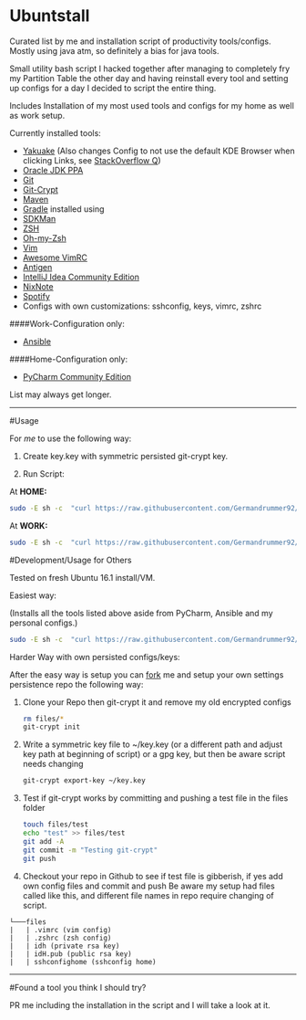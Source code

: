 # Ubuntstall

Curated list by me and installation script of productivity tools/configs. Mostly using java atm, so definitely a bias for java tools.

Small utility bash script I hacked together after managing to completely fry my Partition Table the other day and having 
reinstall every tool and setting up configs for a day I decided to script the entire thing.

Includes Installation of my most used tools and configs for my home as well as work setup.

Currently installed tools:

* [Yakuake](https://www.kde.org/applications/system/yakuake/) (Also changes Config to not use the default KDE Browser when 
clicking Links, see [StackOverflow Q](http://askubuntu.com/questions/62182/how-do-i-change-the-default-browser-that-konsole-opens-urls-with))
* [Oracle JDK PPA](https://launchpad.net/~webupd8team/+archive/ubuntu/java)
* [Git](https://git-scm.com/)
* [Git-Crypt](https://github.com/AGWA/git-crypt)
* [Maven](https://maven.apache.org/)
* [Gradle](https://gradle.org/) installed using
* [SDKMan](http://sdkman.io/)
* [ZSH](http://zsh.sourceforge.net/)
* [Oh-my-Zsh](https://github.com/robbyrussell/oh-my-zsh)
* [Vim](http://www.vim.org/)
* [Awesome VimRC](https://github.com/amix/vimrc)
* [Antigen](https://github.com/zsh-users/antigen)
* [IntelliJ Idea Community Edition](https://www.jetbrains.com/idea/)
* [NixNote](https://sourceforge.net/projects/nevernote/)
* [Spotify](https://www.spotify.com/de/)
* Configs with own customizations: sshconfig, keys, vimrc, zshrc

####Work-Configuration only:
* [Ansible](https://www.ansible.com/)

####Home-Configuration only:
* [PyCharm Community Edition](https://www.jetbrains.com/pycharm/)


List may always get longer.

---

#Usage

For _me_ to use the following way: 

1. Create key.key with symmetric persisted git-crypt key.

2. Run Script:
  
At __HOME:__
```bash
sudo -E sh -c  "curl https://raw.githubusercontent.com/Germandrummer92/ubuntustall/master/ubuntstall.sh | bash -s -- -ho"```
```
At __WORK:__
```bash
sudo -E sh -c  "curl https://raw.githubusercontent.com/Germandrummer92/ubuntustall/master/ubuntstall.sh | bash -s -- -w"```
```
#Development/Usage for Others

Tested on fresh Ubuntu 16.1 install/VM.

Easiest way:

(Installs all the tools listed above aside from PyCharm, Ansible and my personal configs.)

```bash
sudo -E sh -c  "curl https://raw.githubusercontent.com/Germandrummer92/ubuntustall/master/ubuntstall.sh | bash -s -- -o"
```

Harder Way with own persisted configs/keys:

After the easy way is setup you can [fork](https://help.github.com/articles/fork-a-repo/) me and setup your
own settings persistence repo the following way:

1. Clone your Repo then git-crypt it and remove my old encrypted configs

    ```bash
    rm files/*
    git-crypt init
    ```
    
2. Write a symmetric key file to ~/key.key (or a different path and adjust key path at beginning of script) or a gpg key, but then be aware script needs changing
    
    ```bash
    git-crypt export-key ~/key.key
    ```
    
3. Test if git-crypt works by committing and pushing a test file in the files folder

    ```bash
    touch files/test
    echo "test" >> files/test
    git add -A
    git commit -m "Testing git-crypt"
    git push 
    ```
    
4. Checkout your repo in Github to see if test file is gibberish, if yes add own config files and commit and push
   Be aware my setup had files called like this, and different file names in repo require changing of script.

   
```project
└───files
|   | .vimrc (vim config)
|   | .zshrc (zsh config)
|   | idh (private rsa key)
|   | idH.pub (public rsa key)
|   | sshconfighome (sshconfig home)
```

---

#Found a tool you think I should try?

PR me including the installation in the script and I will take a look at it.